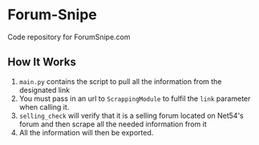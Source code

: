 # Forum-Snipe
Code repository for ForumSnipe.com

How It Works
---------------
1. `main.py` contains the script to pull all the information from the designated link
2. You must pass in an url to `ScrappingModule` to fulfil the `link` parameter when calling it.
3. `selling_check` will verify that it is a selling forum located on Net54's forum and then scrape all the needed information from it
4. All the information will then be exported.